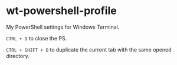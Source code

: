 # wt-powershell-profile
My PowerShell settings for Windows Terminal.

`CTRL + D` to close the PS.

`CTRL + SHIFT + D` to duplicate the current tab with the same opened directory.
